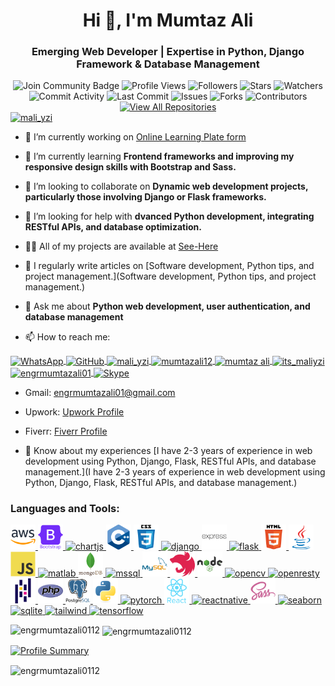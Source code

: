 
<h1 align="center">Hi 👋, I'm Mumtaz Ali</h1>
<h3 align="center">Emerging Web Developer | Expertise in Python, Django Framework & Database Management</h3>

<div align="center">
      
   <a>
    <img src="https://img.shields.io/discord/733027681184251937.svg?style=flat&label=Join%20Community&color=7289DA" alt="Join Community Badge"/>
  </a>

  <img src="https://komarev.com/ghpvc/?username=engrmumtazali0112&label=Profile%20Views&color=0e75b6&style=flat" alt="Profile Views"/>
  <img src="https://img.shields.io/github/followers/engrmumtazali0112?label=Followers&style=social" alt="Followers"/>
  <img src="https://img.shields.io/github/stars/engrmumtazali0112?label=Stars&style=social" alt="Stars"/>

  <img src="https://img.shields.io/github/watchers/engrmumtazali0112/engrmumtazali0112?label=Watchers&style=social" alt="Watchers"/>
  <img src="https://img.shields.io/github/commit-activity/m/engrmumtazali0112/engrmumtazali0112?label=Commits" alt="Commit Activity"/>
  <img src="https://img.shields.io/github/last-commit/engrmumtazali0112/engrmumtazali0112?label=Last%20Commit" alt="Last Commit"/>

  <img src="https://img.shields.io/github/issues/engrmumtazali0112/engrmumtazali0112?label=Issues" alt="Issues"/>
 
  <img src="https://img.shields.io/github/forks/engrmumtazali0112/engrmumtazali0112?label=Forks&style=social" alt="Forks"/>
  <img src="https://img.shields.io/github/contributors/engrmumtazali0112/engrmumtazali0112?label=Contributors" alt="Contributors"/>
  
  
  <div align="center">
  <!-- Previous badges here... -->

  <!-- New Repositories badge -->
  <a href="https://github.com/engrmumtazali0112?tab=repositories">
    <img src="https://img.shields.io/badge/Repositories-View%20All-green?style=for-the-badge&logo=github" alt="View All Repositories"/>
  </a>


  




  <!-- Rest of the badges... -->
</div>
</div>
  
  <a href="https://twitter.com/mali_yzi" target="blank">
    <img src="https://img.shields.io/twitter/follow/mali_yzi?logo=twitter&style=for-the-badge" alt="mali_yzi"/>
  </a>
  







- 🔭 I’m currently working on [Online Learning Plate form](https://github.com/engrmumtazali0112/Study-Hub-Django)

- 🌱 I’m currently learning **Frontend frameworks and improving my responsive design skills with Bootstrap and Sass.**

- 👯 I’m looking to collaborate on **Dynamic web development projects, particularly those involving Django or Flask frameworks.**

- 🤝 I’m looking for help with **dvanced Python development, integrating RESTful APIs, and database optimization.**
  
- 👨‍💻 All of my projects are available at [See-Here](https://github.com/engrmumtazali0112) 

- 📝 I regularly write articles on [Software development, Python tips, and project management.](Software development, Python tips, and project management.)

- 💬 Ask me about **Python web development, user authentication, and database management**

- 📫 How to reach me:  
<p align="left">
  <a href="https://wa.me/923476338292" target="_blank">
    <img align="center" src="https://raw.githubusercontent.com/rahuldkjain/github-profile-readme-generator/master/src/images/icons/Social/whatsapp.svg" alt="WhatsApp" height="30" width="40" />
  </a>
  <a href="https://github.com/engrmumtazali0112/engrmumtazali0112/tree/main" target="_blank">
    <img align="center" src="https://raw.githubusercontent.com/rahuldkjain/github-profile-readme-generator/master/src/images/icons/Social/github.svg" alt="GitHub" height="30" width="40" />
  </a>
  <a href="https://twitter.com/mali_yzi" target="_blank">
    <img align="center" src="https://raw.githubusercontent.com/rahuldkjain/github-profile-readme-generator/master/src/images/icons/Social/twitter.svg" alt="mali_yzi" height="30" width="40" />
  </a>
  <a href="https://linkedin.com/in/mumtazali12" target="_blank">
    <img align="center" src="https://raw.githubusercontent.com/rahuldkjain/github-profile-readme-generator/master/src/images/icons/Social/linked-in-alt.svg" alt="mumtazali12" height="30" width="40" />
  </a>
  <a href="https://fb.com/mumtaz ali" target="_blank">
    <img align="center" src="https://raw.githubusercontent.com/rahuldkjain/github-profile-readme-generator/master/src/images/icons/Social/facebook.svg" alt="mumtaz ali" height="30" width="40" />
  </a>
  <a href="https://www.instagram.com/its_maliyzi?igsh=mwr1y2x1a2xpazbpoa" target="_blank">
    <img align="center" src="https://raw.githubusercontent.com/rahuldkjain/github-profile-readme-generator/master/src/images/icons/Social/instagram.svg" alt="its_maliyzi" height="30" width="40" />
  </a>
  <a href="https://www.hackerrank.com/engrmumtazali01" target="_blank">
    <img align="center" src="https://raw.githubusercontent.com/rahuldkjain/github-profile-readme-generator/master/src/images/icons/Social/hackerrank.svg" alt="engrmumtazali01" height="30" width="40" />
    <a href="https://join.skype.com/invite/rxDq4gBgCzAI" target="_blank">
    <img align="center" src="https://raw.githubusercontent.com/rahuldkjain/github-profile-readme-generator/master/src/images/icons/Social/skype.svg" alt="Skype" height="30" width="40" />
</a>

  
</p>

 - Gmail: [engrmumtazali01@gmail.com](mailto:engrmumtazali01@gmail.com)
  
  - Upwork: [Upwork Profile](https://www.upwork.com/nx/find-work/best-matches)
    
  - Fiverr: [Fiverr Profile](https://www.fiverr.com/engrmumtazali01?up_rollout=true)





- 📄 Know about my experiences [I have 2-3 years of experience in web development using Python, Django, Flask, RESTful APIs, and database management.](I have 2-3 years of experience in web development using Python, Django, Flask, RESTful APIs, and database management.)





<h3 align="left">Languages and Tools:</h3>
<p align="left"> <a href="https://aws.amazon.com" target="_blank" rel="noreferrer"> <img src="https://raw.githubusercontent.com/devicons/devicon/master/icons/amazonwebservices/amazonwebservices-original-wordmark.svg" alt="aws" width="40" height="40"/> </a> <a href="https://getbootstrap.com" target="_blank" rel="noreferrer"> <img src="https://raw.githubusercontent.com/devicons/devicon/master/icons/bootstrap/bootstrap-plain-wordmark.svg" alt="bootstrap" width="40" height="40"/> </a> <a href="https://www.chartjs.org" target="_blank" rel="noreferrer"> <img src="https://www.chartjs.org/media/logo-title.svg" alt="chartjs" width="40" height="40"/> </a> <a href="https://www.w3schools.com/cpp/" target="_blank" rel="noreferrer"> <img src="https://raw.githubusercontent.com/devicons/devicon/master/icons/cplusplus/cplusplus-original.svg" alt="cplusplus" width="40" height="40"/> </a> <a href="https://www.w3schools.com/css/" target="_blank" rel="noreferrer"> <img src="https://raw.githubusercontent.com/devicons/devicon/master/icons/css3/css3-original-wordmark.svg" alt="css3" width="40" height="40"/> </a> <a href="https://www.djangoproject.com/" target="_blank" rel="noreferrer"> <img src="https://cdn.worldvectorlogo.com/logos/django.svg" alt="django" width="40" height="40"/> </a> <a href="https://expressjs.com" target="_blank" rel="noreferrer"> <img src="https://raw.githubusercontent.com/devicons/devicon/master/icons/express/express-original-wordmark.svg" alt="express" width="40" height="40"/> </a> <a href="https://flask.palletsprojects.com/" target="_blank" rel="noreferrer"> <img src="https://www.vectorlogo.zone/logos/pocoo_flask/pocoo_flask-icon.svg" alt="flask" width="40" height="40"/> </a> <a href="https://www.w3.org/html/" target="_blank" rel="noreferrer"> <img src="https://raw.githubusercontent.com/devicons/devicon/master/icons/html5/html5-original-wordmark.svg" alt="html5" width="40" height="40"/> </a> <a href="https://www.java.com" target="_blank" rel="noreferrer"> <img src="https://raw.githubusercontent.com/devicons/devicon/master/icons/java/java-original.svg" alt="java" width="40" height="40"/> </a> <a href="https://developer.mozilla.org/en-US/docs/Web/JavaScript" target="_blank" rel="noreferrer"> <img src="https://raw.githubusercontent.com/devicons/devicon/master/icons/javascript/javascript-original.svg" alt="javascript" width="40" height="40"/> </a> <a href="https://www.mathworks.com/" target="_blank" rel="noreferrer"> <img src="https://upload.wikimedia.org/wikipedia/commons/2/21/Matlab_Logo.png" alt="matlab" width="40" height="40"/> </a> <a href="https://www.mongodb.com/" target="_blank" rel="noreferrer"> <img src="https://raw.githubusercontent.com/devicons/devicon/master/icons/mongodb/mongodb-original-wordmark.svg" alt="mongodb" width="40" height="40"/> </a> <a href="https://www.microsoft.com/en-us/sql-server" target="_blank" rel="noreferrer"> <img src="https://www.svgrepo.com/show/303229/microsoft-sql-server-logo.svg" alt="mssql" width="40" height="40"/> </a> <a href="https://www.mysql.com/" target="_blank" rel="noreferrer"> <img src="https://raw.githubusercontent.com/devicons/devicon/master/icons/mysql/mysql-original-wordmark.svg" alt="mysql" width="40" height="40"/> </a> <a href="https://nestjs.com/" target="_blank" rel="noreferrer"> <img src="https://raw.githubusercontent.com/devicons/devicon/master/icons/nestjs/nestjs-plain.svg" alt="nestjs" width="40" height="40"/> </a> <a href="https://nodejs.org" target="_blank" rel="noreferrer"> <img src="https://raw.githubusercontent.com/devicons/devicon/master/icons/nodejs/nodejs-original-wordmark.svg" alt="nodejs" width="40" height="40"/> </a> <a href="https://opencv.org/" target="_blank" rel="noreferrer"> <img src="https://www.vectorlogo.zone/logos/opencv/opencv-icon.svg" alt="opencv" width="40" height="40"/> </a> <a href="https://openresty.org/" target="_blank" rel="noreferrer"> <img src="https://openresty.org/images/logo.png" alt="openresty" width="40" height="40"/> </a> <a href="https://pandas.pydata.org/" target="_blank" rel="noreferrer"> <img src="https://raw.githubusercontent.com/devicons/devicon/2ae2a900d2f041da66e950e4d48052658d850630/icons/pandas/pandas-original.svg" alt="pandas" width="40" height="40"/> </a> <a href="https://www.php.net" target="_blank" rel="noreferrer"> <img src="https://raw.githubusercontent.com/devicons/devicon/master/icons/php/php-original.svg" alt="php" width="40" height="40"/> </a> <a href="https://www.postgresql.org" target="_blank" rel="noreferrer"> <img src="https://raw.githubusercontent.com/devicons/devicon/master/icons/postgresql/postgresql-original-wordmark.svg" alt="postgresql" width="40" height="40"/> </a> <a href="https://www.python.org" target="_blank" rel="noreferrer"> <img src="https://raw.githubusercontent.com/devicons/devicon/master/icons/python/python-original.svg" alt="python" width="40" height="40"/> </a> <a href="https://pytorch.org/" target="_blank" rel="noreferrer"> <img src="https://www.vectorlogo.zone/logos/pytorch/pytorch-icon.svg" alt="pytorch" width="40" height="40"/> </a> <a href="https://reactjs.org/" target="_blank" rel="noreferrer"> <img src="https://raw.githubusercontent.com/devicons/devicon/master/icons/react/react-original-wordmark.svg" alt="react" width="40" height="40"/> </a> <a href="https://reactnative.dev/" target="_blank" rel="noreferrer"> <img src="https://reactnative.dev/img/header_logo.svg" alt="reactnative" width="40" height="40"/> </a> <a href="https://sass-lang.com" target="_blank" rel="noreferrer"> <img src="https://raw.githubusercontent.com/devicons/devicon/master/icons/sass/sass-original.svg" alt="sass" width="40" height="40"/> </a> <a href="https://seaborn.pydata.org/" target="_blank" rel="noreferrer"> <img src="https://seaborn.pydata.org/_images/logo-mark-lightbg.svg" alt="seaborn" width="40" height="40"/> </a> <a href="https://www.sqlite.org/" target="_blank" rel="noreferrer"> <img src="https://www.vectorlogo.zone/logos/sqlite/sqlite-icon.svg" alt="sqlite" width="40" height="40"/> </a> <a href="https://tailwindcss.com/" target="_blank" rel="noreferrer"> <img src="https://www.vectorlogo.zone/logos/tailwindcss/tailwindcss-icon.svg" alt="tailwind" width="40" height="40"/> </a> <a href="https://www.tensorflow.org" target="_blank" rel="noreferrer"> <img src="https://www.vectorlogo.zone/logos/tensorflow/tensorflow-icon.svg" alt="tensorflow" width="40" height="40"/> </a> </p>

<p><img align="left" src="https://github-readme-stats.vercel.app/api/top-langs?username=engrmumtazali0112&show_icons=true&locale=en&layout=compact" alt="engrmumtazali0112" /></p>

<p>&nbsp;<img align="center" src="https://github-readme-stats.vercel.app/api?username=engrmumtazali0112&show_icons=true&locale=en" alt="engrmumtazali0112" /></p>

</div>
<a href="https://github.com/engrmumtazali0112">
  <img src="https://github-profile-summary-cards.vercel.app/api/cards/profile-details?username=engrmumtazali0112&theme=dracula" alt="Profile Summary"/>
</a>

<p><img align="center" src="https://github-readme-streak-stats.herokuapp.com/?user=engrmumtazali0112&" alt="engrmumtazali0112" /></p>
